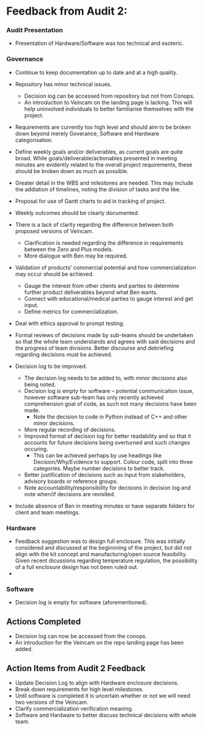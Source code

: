 # Feedback from Audit 2:
### Audit Presentation
* Presentation of Hardware/Software was too technical and esoteric.

### Governance
* Continue to keep documentation up to date and at a high quality.

* Repository has minor technical issues.
  * Decision log can be accessed from repository but not from Conops.
  * An introduction to Veincam on the landing page is lacking. This will help uninvolved individuals to better familiarise themselves with the project.

* Requirements are currently too high level and should aim to be broken down beyond merely Goverance, Software and Hardware categorisation.

* Define weekly goals and/or deliverables, as current goals are quite broad. While goals/deliverable/actionables presented in meeting minutes are evidently related to the overall project requirements, these should be broken down as much as possible.

* Greater detail in the WBS and milestones are needed. This may include the addiation of timelines, noting the division of tasks and the like.

* Proposal for use of Gantt charts to aid in tracking of project.

* Weekly outcomes should be clearly documented.

* There is a lack of clarity regarding the difference between both proposed versions of Veincam.
  * Clarification is needed regarding the difference in requirements between the Zero and Plus models.
  * More dialogue with Ben may be required.
  
* Validation of products' commercial potential and how commercialization may occur should be achieved.
  * Gauge the interest from other clients and parties to determine further product deliverables beyond what Ben wants.
  * Connect with educational/medical parties to gauge interest and get input.
  * Define metrics for commercialization.
  
* Deal with ethics approval to prompt testing.

* Formal reviews of decisions made by sub-teams should be undertaken so that the whole team understands and agrees with said decisions and the progress of team divisions. Better discourse and debriefing regarding decisions must be achieved.

* Decision log to be improved.
  * The decision log needs to be added to, with minor decisions also being noted.
  * Decision log is empty for software – potential communication issue, however software sub-team has only recently achieved comprehension goal of code, as such not many decisions have been made.
    * Note the decision to code in Python instead of C++ and other minor decisions.
  * More regular recording of decisions.
  * Improved format of decision log for better readability and so that it accounts for future decisions being overturned and such changes occuring.
    * This can be achieved perhaps by use headings like Decision/Why/Evidence to support. Colour code, split into three categories. Maybe number decisions to better track.
  * Better justification of decisions such as input from stakeholders, advisory boards or reference groups.
  * Note accountability/responsibility for decisions in decision log and note when/if decisions are revisited.

* Include absence of Ben in meeting minutes or have separate folders for client and team meetings.

### Hardware
* Feedback suggestion was to design full enclosure. This was initially considered and discussed at the beginnning of the project, but did not align with the kit concept and manufacturing/open source feasibility. Given recent dicussions regarding temperature regulation, the possibility of a full enclosure design has not been ruled out.
*


### Software
* Decision log is empty for software (aforementioned).


## Actions Completed
* Decision log can now be accessed from the conops.
* An introduction for the Veincam on the repo landing page has been added.

## Action Items from Audit 2 Feedback
* Update Decision Log to align with Hardware enclosure decisions. 
* Break down requirements for high level milestones.
* Until software is completed it is uncertain whether or not we will need two versions of the Veincam.
* Clarify commercialization verification meaning.
* Software and Hardware to better discuss technical decisions with whole team.
